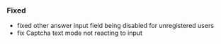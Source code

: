 ### Fixed

- fixed other answer input field being disabled for unregistered users
- fix Captcha text mode not reacting to input
